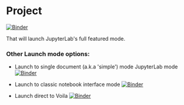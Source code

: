 # Project

[![Binder](https://mybinder.org/badge_logo.svg)](https://mybinder.org/v2/gh/fomightez/tbentley_voila/HEAD?urlpath=%2Flab%2Ftree%2Ftroke_Prediction.ipynb)

That will launch JupyterLab's full featured mode.

### Other Launch mode options:

- Launch to single document (a.k.a 'simple') mode JupyterLab mode [![Binder](https://mybinder.org/badge_logo.svg)](https://mybinder.org/v2/gh/fomightez/tbentley_voila/HEAD?labpath=Stroke_Prediction.ipynb)


- Launch to classic notebook interface mode [![Binder](https://mybinder.org/badge_logo.svg)](https://mybinder.org/v2/gh/fomightez/tbentley_voila/HEAD?filepath=Stroke_Prediction.ipynb)

- Launch direct to Voila [![Binder](https://mybinder.org/badge_logo.svg)](https://mybinder.org/v2/gh/fomightez/tbentley_voila/HEAD?urlpath=voila%2Frender%2Stroke_Prediction.ipynb)
